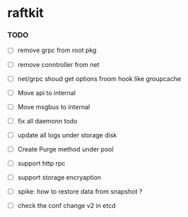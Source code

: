 # raftkit


### TODO 
- [ ] remove grpc from root pkg  
- [ ] remove conntroller from net
- [ ] net/grpc shoud get options froom hook like groupcache 
- [ ] Move api to internal 
- [ ] Move msgbus to internal 
- [ ] fix all daemonn todo 
- [ ] update all logs under storage disk 
- [ ] Create Purge method under pool 
- [ ] support http rpc 
- [ ] support storage encryaption 
- [ ] spike: how to restore data from snapshot ? 
- [ ] check the conf change v2 in etcd 


